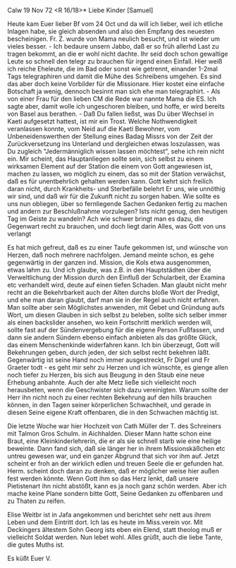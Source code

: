  Calw 19 Nov 72
 <R 16/18>*
Liebe Kinder [Samuel]

Heute kam Euer lieber Bf vom 24 Oct und da will ich lieber, weil ich etliche Inlagen habe, sie gleich absenden und also den Empfang des neuesten bescheinigen. Fr. Z. wurde von Mama neulich besucht, und ist wieder um vieles besser. - Ich bedaure unsern Jabbo, daß er so früh allerhd Last zu tragen bekommt, an die er wohl nicht dachte. Ihr seid doch schon gewaltige Leute so schnell den telegr zu brauchen für irgend einen Einfall. Hier weiß ich reiche Eheleute, die im Bad oder sonst wie getrennt, einander 1-2mal Tags telegraphiren und damit die Mühe des Schreibens umgehen. Es sind das aber doch keine Vorbilder für die Missionare. Hier kostet eine einfache Botschaft ja wenig, dennoch besinnt man sich ehe man telegraphirt. - Als von einer Frau für den lieben CM die Rede war nannte Mama die ES. Ich sagte aber, damit wolle ich ungeschoren bleiben, und hoffe, er wird bereits von Basel aus berathen. - Daß Du fallen ließst, was Du über Wechsel in Kaeti aufgesetzt hattest, ist mir ein Trost. Welche Nothwendigkeit veranlassen konnte, vom Neid auf die Kaeti Bewohner, vom Unbeneidenswerthen der Stellung eines Badag Missrs von der Zeit der Zurückversetzung ins Unterland und dergleichen etwas loszulassen, was Du zugleich "Jedermänniglich wissen lassen möchtest", sehe ich rein nicht ein. Mir scheint, das Hauptanliegen sollte sein, sich selbst zu einem wirksamen Element auf der Station die einem von Gott angewiesen ist, machen zu lassen, wo möglich zu einem, das so mit der Station verwächst, daß es für unentbehrlich gehalten werden kann. Gott kehrt sich freilich daran nicht, durch Krankheits- und Sterbefälle belehrt Er uns, wie unnöthig wir sind, und daß wir für die Zukunft nicht zu sorgen haben. Wie sollte es uns nun obliegen, über so fernliegende Sachen Gedanken fertig zu machen und andern zur Beschlußnahme vorzulegen? Ists nicht genug, den heutigen Tag im Geiste zu wandeln? Ach wie schwer bringt man es dazu, die Gegenwart recht zu brauchen, und doch liegt darin Alles, was Gott von uns verlangt

Es hat mich gefreut, daß es zu einer Taufe gekommen ist, und wünsche von Herzen, daß noch mehrere nachfolgen. Jemand meinte schon, es gehe gegenwärtig in der ganzen ind. Mission, die Kols etwa ausgenommen, etwas lahm zu. Und ich glaube, was z.B. in den Hauptstädten über die Verweltlichung der Mission durch den Einfluß der Schularbeit, der Examina etc verhandelt wird, deute auf einen tiefen Schaden. Man glaubt nicht mehr recht an die Bekehrbarkeit auch der Alten durchs bloße Wort der Predigt, und ehe man daran glaubt, darf man sie in der Regel auch nicht erfahren. Man sollte aber sein Möglichstes anwenden, mit Gebet und Gründung aufs Wort, um diesen Glauben in sich selbst zu beleben, sollte sich selber immer als einen backslider ansehen, wo kein Fortschritt merklich werden will, sollte fast auf der Sündenvergebung für die eigene Person Fußfassen, und dann sie andern Sündern ebenso einfach anbieten als das größte Glück, das einem Menschenkinde widerfahren kann. Ich bin überzeugt, Gott will Bekehrungen geben, durch jeden, der sich selbst recht bekehren läßt. Gegenwärtig ist seine Hand noch immer ausgestreckt, Fr Digel und Fr Graeter todt - es geht mir sehr zu Herzen und ich wünschte, es gienge allen noch tiefer zu Herzen, bis sich aus Beugung in den Staub eine neue Erhebung anbahnte. Auch der alte Metz ließe sich vielleicht noch herausbeten, wenn die Geschwister sich dazu vereinigten. Warum sollte der Herr ihn nicht noch zu einer rechten Bekehrung auf den hills brauchen können, in den Tagen seiner körperlichen Schwachheit, und gerade in diesen Seine eigene Kraft offenbaren, die in den Schwachen mächtig ist.

Die letzte Woche war hier Hochzeit von Cath Müller der T. des Schreiners mit Talmon Gros Schulm. in Aichhalden. Dieser Mann hatte schon eine Braut, eine Kleinkinderlehrerin, die er als sie schnell starb wie eine heilige beweinte. Dann fand sich, daß sie länger her in ihrem Missionskäßchen etc untreu gewesen war, und ein ganzer Abgrund that sich vor ihm auf. Jetzt scheint er froh an der wirklich edlen und treuen Seele die er gefunden hat. 
Herm. scheint doch daran zu denken, daß er möglicher weise hier außen fest werden könnte. Wenn Gott ihm so das Herz lenkt, daß unsere Pietistenart ihn nicht abstößt, kann es ja noch ganz schön werden. Aber ich mache keine Plane sondern bitte Gott, Seine Gedanken zu offenbaren und zu Thaten zu reifen.

Elise Weitbr ist in Jafa angekommen und berichtet sehr nett aus ihrem Leben und dem Eintritt dort. Ich las es heute im Miss.verein vor. Mit Deckingers ältestem Sohn Georg ists eben ein Elend, statt theolog muß er vielleicht Soldat werden. Nun lebet wohl. Alles grüßt, auch die liebe Tante, die gutes Muths ist.

 Es küßt Euer V.
